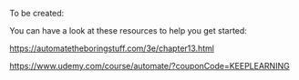 
To be created:

You can have a look at these resources to help you get started:

https://automatetheboringstuff.com/3e/chapter13.html

https://www.udemy.com/course/automate/?couponCode=KEEPLEARNING

